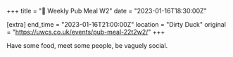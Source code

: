 +++
title = "🍔 Weekly Pub Meal W2"
date = "2023-01-16T18:30:00Z"

[extra]
end_time = "2023-01-16T21:00:00Z"
location = "Dirty Duck"
original = "https://uwcs.co.uk/events/pub-meal-22t2w2/"
+++

Have some food, meet some people, be vaguely social.
